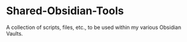 # Shared-Obsidian-Tools
A collection of scripts, files, etc., to be used within my various Obsidian Vaults.
